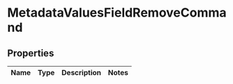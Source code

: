 
# MetadataValuesFieldRemoveCommand

## Properties
Name | Type | Description | Notes
------------ | ------------- | ------------- | -------------




